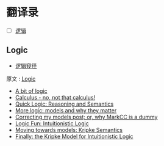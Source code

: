 # 翻译录

- [ ] [逻辑](#Logic)


## Logic
- [逻辑窥径](logic/intro.md)

原文 : [Logic](https://goodmath.blogspot.com/)
- [A bit of logic](http://goodmath.blogspot.com/2006/03/bit-of-logic.html)
- [Calculus - no, not that calculus!](http://goodmath.blogspot.com/2006/03/calculus-no-not-that-calculus_29.html)
- [Quick Logic: Reasoning and Semantics](http://goodmath.blogspot.com/2006/04/quick-logic-reasoning-and-semantics.html)
- [More logic: models and why they matter](http://goodmath.blogspot.com/2006/04/more-logic-models-and-why-they-matter.html)
- [Correcting my models post; or, why MarkCC is a dummy](http://goodmath.blogspot.com/2006/04/correcting-my-models-post-or-why.html)
- [Logic Fun: Intuitionistic Logic](http://goodmath.blogspot.com/2006/05/moving-towards-models-kripke-semantics.html)
- [Moving towards models: Kripke Semantics](http://goodmath.blogspot.com/2006/05/moving-towards-models-kripke-semantics.html)
- [Finally: the Kripke Model for Intuitionistic Logic](http://goodmath.blogspot.com/2006/05/finally-kripke-model-for.html)
